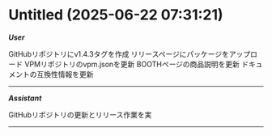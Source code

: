 <!-- Generated by SpecStory -->

# Untitled (2025-06-22 07:31:21)

_**User**_

GitHubリポジトリにv1.4.3タグを作成
リリースページにパッケージをアップロード
VPMリポジトリのvpm.jsonを更新
BOOTHページの商品説明を更新
ドキュメントの互換性情報を更新

---

_**Assistant**_

GitHubリポジトリの更新とリリース作業を実

---

